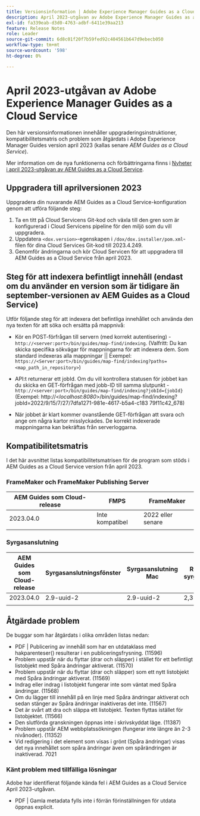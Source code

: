 ```yaml
---
title: Versionsinformation | Adobe Experience Manager Guides as a Cloud Service, aprilversion 2023
description: April 2023-utgåvan av Adobe Experience Manager Guides as a Cloud Service
exl-id: fa339eab-d3d0-4763-adbf-6411e39aa213
feature: Release Notes
role: Leader
source-git-commit: 6d8c01f20f7b59fed92c404561b647d9ebecb050
workflow-type: tm+mt
source-wordcount: '598'
ht-degree: 0%

---
```


# April 2023-utgåvan av Adobe Experience Manager Guides as a Cloud Service

Den här versionsinformationen innehåller uppgraderingsinstruktioner, kompatibilitetsmatris och problem som åtgärdats i Adobe Experience Manager Guides version april 2023 (kallas senare *AEM Guides as a Cloud Service*).

Mer information om de nya funktionerna och förbättringarna finns i [Nyheter i april 2023-utgåvan av AEM Guides as a Cloud Service](whats-new-2023-4-0.md).

## Uppgradera till aprilversionen 2023

Uppgradera din nuvarande AEM Guides as a Cloud Service-konfiguration genom att utföra följande steg:

1. Ta en titt på Cloud Servicens Git-kod och växla till den gren som är konfigurerad i Cloud Servicens pipeline för den miljö som du vill uppgradera.
2. Uppdatera `<dox.version>`-egenskapen i `/dox/dox.installer/pom.xml`-filen för dina Cloud Services Git-kod till 2023.4.249.
3. Genomför ändringarna och kör Cloud Servicen för att uppgradera till AEM Guides as a Cloud Service från april 2023.

## Steg för att indexera befintligt innehåll (endast om du använder en version som är tidigare än september-versionen av AEM Guides as a Cloud Service)

Utför följande steg för att indexera det befintliga innehållet och använda den nya texten för att söka och ersätta på mappnivå:

* Kör en POST-förfrågan till servern (med korrekt autentisering) - `http://<server:port>/bin/guides/map-find/indexing`.
(Valfritt: Du kan skicka specifika sökvägar för mappningarna för att indexera dem. Som standard indexeras alla mappningar || Exempel: `https://<Server:port>/bin/guides/map-find/indexing?paths=<map_path_in_repository>`)

* API:t returnerar ett jobId. Om du vill kontrollera statusen för jobbet kan du skicka en GET-förfrågan med jobb-ID till samma slutpunkt - `http://<server:port>/bin/guides/map-find/indexing?jobId={jobId}`
(Exempel: http://&lt;_localhost:8080_>/bin/guides/map-find/indexing?jobId=2022/9/15/7/27/7dfa1271-981e-4617-b5a4-c183 79f11c42_678)

* När jobbet är klart kommer ovanstående GET-förfrågan att svara och ange om några kartor misslyckades. De korrekt indexerade mappningarna kan bekräftas från serverloggarna.

## Kompatibilitetsmatris

I det här avsnittet listas kompatibilitetsmatrisen för de program som stöds i AEM Guides as a Cloud Service version från april 2023.

### FrameMaker och FrameMaker Publishing Server

| AEM Guides som Cloud-release | FMPS | FrameMaker |
| --- | --- | --- |
| 2023.04.0 | Inte kompatibel | 2022 eller senare |
| | | |


### Syrgasanslutning

| AEM Guides som Cloud-release | Syrgasanslutningsfönster | Syrgasanslutning Mac | Redigera i syrgasfönster | Redigera i Syrgas Mac |
| --- | --- | --- | --- | --- |
| 2023.04.0 | 2.9-uuid-2 | 2.9-uuid-2 | 2,3 | 2,3 |
|  |  |  |  |



## Åtgärdade problem

De buggar som har åtgärdats i olika områden listas nedan:

* PDF | Publicering av innehåll som har en utdataklass med hakparenteser() resulterar i en publiceringsfrysning. (11596)
* Problem uppstår när du flyttar (drar och släpper) i stället för ett befintligt listobjekt med Spåra ändringar aktiverat. (11570)
* Problem uppstår när du flyttar (drar och släpper) som ett nytt listobjekt med Spåra ändringar aktiverat. (11569)
* Indrag eller indrag i listobjekt fungerar inte som väntat med Spåra ändringar. (11568)
* Om du lägger till innehåll på en linje med Spåra ändringar aktiverat och sedan stänger av Spåra ändringar inaktiveras det inte. (11567)
* Det är svårt att dra och släppa ett listobjekt. Texten flyttas istället för listobjektet. (11566)
* Den slutförda granskningen öppnas inte i skrivskyddat läge. (11387)
* Problem uppstår AEM webbplatssökningen (fungerar inte längre än 2-3 nivånoder). (11352)
* Vid redigering i det element som visas i grönt (Spåra ändringar) visas det nya innehållet som spåra ändringar även om spårändringen är inaktiverad. 7021

### Känt problem med tillfälliga lösningar

Adobe har identifierat följande kända fel i AEM Guides as a Cloud Service April 2023-utgåvan.

* PDF | Gamla metadata fylls inte i förrän förinställningen för utdata öppnas explicit.
